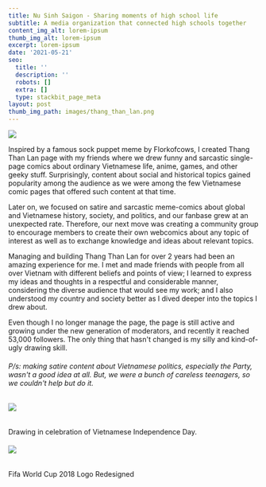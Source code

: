```yaml
---
title: Nu Sinh Saigon - Sharing moments of high school life
subtitle: A media organization that connected high schools together
content_img_alt: lorem-ipsum
thumb_img_alt: lorem-ipsum
excerpt: lorem-ipsum
date: '2021-05-21'
seo:
  title: ''
  description: ''
  robots: []
  extra: []
  type: stackbit_page_meta
layout: post
thumb_img_path: images/thang_than_lan.png
---
```

![](/\_static/app-assets/thang_than_lan.png)

Inspired by a famous sock puppet meme by Florkofcows, I created Thang Than Lan page with my friends where we drew funny and sarcastic single-page comics about ordinary Vietnamese life, anime, games, and other geeky stuff. Surprisingly, content about social and historical topics gained popularity among the audience as we were among the few Vietnamese comic pages that offered such content at that time.

Later on, we focused on satire and sarcastic meme-comics about global and Vietnamese history, society, and politics, and our fanbase grew at an unexpected rate. Therefore, our next move was creating a community group to encourage members to create their own webcomics about any topic of interest as well as to exchange knowledge and ideas about relevant topics.

Managing and building Thang Than Lan for over 2 years had been an amazing experience for me. I met and made friends with people from all over Vietnam with different beliefs and points of view; I learned to express my ideas and thoughts in a respectful and considerable manner, considering the diverse audience that would see my work; and I also understood my country and society better as I dived deeper into the topics I drew about.

Even though I no longer manage the page, the page is still active and growing under the new generation of moderators, and recently it reached 53,000 followers. The only thing that hasn't changed is my silly and kind-of-ugly drawing skill.

###### P/s: making satire content about Vietnamese politics, especially the Party, wasn't a good idea at all. But, we were a bunch of careless teenagers, so we couldn't help but do it.&#xA;

###### ![](https://scontent-hkg4-2.xx.fbcdn.net/v/t1.6435-9/118468092\_2751943101714919\_3234208277280332530\_n.jpg?\_nc_cat=111\&ccb=1-3&\_nc_sid=8bfeb9&\_nc_ohc=iq5MSdPtk-IAX_OYUoE&\_nc_ht=scontent-hkg4-2.xx\&oh=893872c489788bb11a1b22f3fa3bbef2\&oe=60CC39F0)&#xA;&#xA;

Drawing in celebration of Vietnamese Independence Day.

###### ![](https://scontent-hkg4-1.xx.fbcdn.net/v/t1.6435-9/35415548\_2126407637601805\_494740976498114560\_n.jpg?\_nc_cat=105\&ccb=1-3&\_nc_sid=174925&\_nc_ohc=Ow0OOSfABc0AX9B6EBH&\_nc_ht=scontent-hkg4-1.xx\&oh=89fee2437ffe8e6514c6888f415f0b38\&oe=60CF8465)&#xA;

Fifa World Cup 2018 Logo Redesigned

